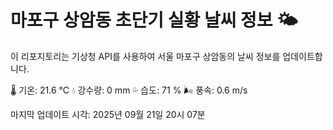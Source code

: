 
# 마포구 상암동 초단기 실황 날씨 정보 🌤️

이 리포지토리는 기상청 API를 사용하여 서울 마포구 상암동의 날씨 정보를 업데이트합니다. 

🌡️ 기온: 21.6 ℃
💧 강수량: 0 mm
💦 습도: 71 %
🌬️ 풍속: 0.6 m/s

마지막 업데이트 시각: 2025년 09월 21일 20시 07분    
